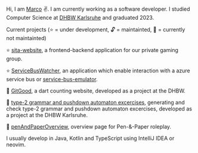 Hi, I am [Marco](https://mohjohfox.de/) :v:. I am currently working as a software developer. I studied Computer Science at [DHBW Karlsruhe](https://www.karlsruhe.dhbw.de/startseite.html) and graduated 2023. 

Current projects (⭐ = under development, 🔓 = maintainted, 🔐 = currently not maintainted)

⭐ [sita-website](https://simpletactics.de/), a frontend-backend application for our private gaming group.

⭐ [ServiceBusWatcher](https://github.com/mohjohfox/ServiceBusWatcher), an application which enable interaction with a azure service bus or [service-bus-emulator](https://github.com/Azure/azure-service-bus-emulator-installer).

🔐 [GitGood](https://github.com/mohjohfox/GitGood-backend/), a dart counting website, developed as a project at the DHBW.

🔐 [type-2 grammar and pushdown automaton excercises](https://github.com/rhyperio/studienarbeit_code/), generating and check type-2 grammar and pushdown automaton excercises, developed as a project at the DHBW Karlsruhe.

🔐 [penAndPaperOverview](https://github.com/SimpletacticsGaming/penAndPaperOverview), overview page for Pen-&-Paper roleplay. 

I usually develop in Java, Kotlin and TypeScript using IntelliJ IDEA or neovim.
